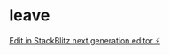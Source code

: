 # leave

[Edit in StackBlitz next generation editor ⚡️](https://stackblitz.com/~/github.com/insertfoodies/leave)